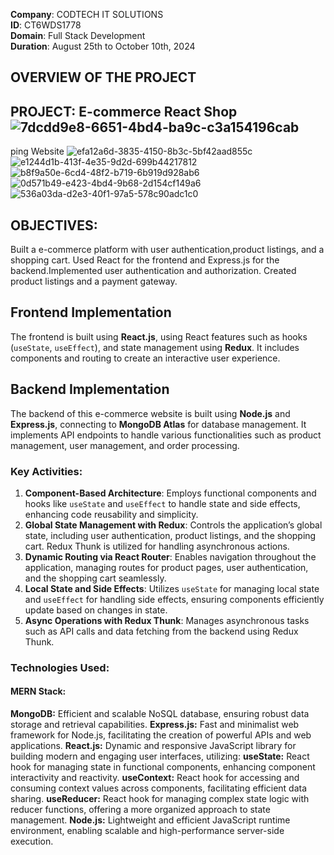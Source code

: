 **Company**: CODTECH IT SOLUTIONS  
**ID**: CT6WDS1778  
**Domain**: Full Stack Development  
**Duration**: August 25th to October 10th, 2024  


## OVERVIEW OF THE PROJECT
## PROJECT: E-commerce React Shop![7dcdd9e8-6651-4bd4-ba9c-c3a154196cab](https://github.com/user-attachments/assets/073d59d9-7ad5-4478-a475-5f86fa942752)
ping Website 
![efa12a6d-3835-4150-8b3c-5bf42aad855c](https://github.com/user-attachments/assets/90b9d8f6-ba98-4914-b140-bec9399988b1)
![e1244d1b-413f-4e35-9d2d-699b44217812](https://github.com/user-attachments/assets/1941465b-7d90-412b-bfe7-3c78bd0226ba)
![b8f9a50e-6cd4-48f2-b719-6b919d928ab6](https://github.com/user-attachments/assets/c6076ff4-87c4-4c11-8c13-f5d54230383c)
![0d571b49-e423-4bd4-9b68-2d154cf149a6](https://github.com/user-attachments/assets/780f45b2-d3c9-4649-952d-cc3e49426a48)
![536a03da-d2e3-40f1-97a5-578c90adc1c0](https://github.com/user-attachments/assets/f3b5ced9-73e4-46af-ad33-85a4dd6d31a3)

## OBJECTIVES:
Built a e-commerce platform with user authentication,product listings, and a shopping cart. Used React  for the frontend and Express.js  for the backend.Implemented user authentication and authorization. Created product listings and a payment gateway.

##  Frontend Implementation 
The frontend is built using **React.js**, using React features such as hooks (`useState`, `useEffect`), and state management using **Redux**. It includes components and routing to create an interactive user experience.

## Backend Implementation 
The backend of this e-commerce website is built using **Node.js** and **Express.js**, connecting to **MongoDB Atlas** for database management. It implements API endpoints to handle various functionalities such as product management, user management, and order processing.

### Key Activities:

1. **Component-Based Architecture**: Employs functional components and hooks like `useState` and `useEffect` to handle state and side effects, enhancing code reusability and simplicity.
2. **Global State Management with Redux**: Controls the application’s global state, including user authentication, product listings, and the shopping cart. Redux Thunk is utilized for handling asynchronous actions.
3. **Dynamic Routing via React Router**: Enables navigation throughout the application, managing routes for product pages, user authentication, and the shopping cart seamlessly.
4. **Local State and Side Effects**: Utilizes `useState` for managing local state and `useEffect` for handling side effects, ensuring components efficiently update based on changes in state.
5. **Async Operations with Redux Thunk**: Manages asynchronous tasks such as API calls and data fetching from the backend using Redux Thunk.

### Technologies Used:
#### **MERN Stack:**
**MongoDB:** Efficient and scalable NoSQL database, ensuring robust data storage and retrieval capabilities.
**Express.js:** Fast and minimalist web framework for Node.js, facilitating the creation of powerful APIs and web applications.
**React.js:** Dynamic and responsive JavaScript library for building modern and engaging user interfaces, utilizing:
**useState:** React hook for managing state in functional components, enhancing component interactivity and reactivity. 
**useContext:** React hook for accessing and consuming context values across components, facilitating efficient data sharing.
**useReducer:** React hook for managing complex state logic with reducer functions, offering a more organized approach to state management. 
**Node.js:** Lightweight and efficient JavaScript runtime environment, enabling scalable and high-performance server-side execution.



